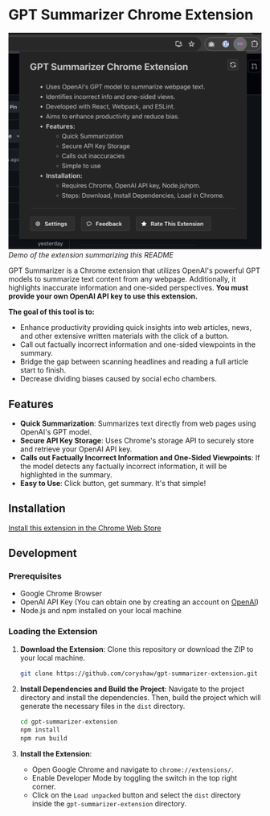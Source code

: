 # GPT Summarizer Chrome Extension

![Demo Screenshot](./public/images/demo_screenshot.png)
_Demo of the extension summarizing this README_

GPT Summarizer is a Chrome extension that utilizes OpenAI's powerful GPT models to summarize text content from any webpage. Additionally, it highlights inaccurate information and one-sided perspectives. **You must provide your own OpenAI API key to use this extension.**

**The goal of this tool is to:**

- Enhance productivity providing quick insights into web articles, news, and other extensive written materials with the click of a button.
- Call out factually incorrect information and one-sided viewpoints in the summary.
- Bridge the gap between scanning headlines and reading a full article start to finish.
- Decrease dividing biases caused by social echo chambers.

## Features

- **Quick Summarization**: Summarizes text directly from web pages using OpenAI's GPT model.
- **Secure API Key Storage**: Uses Chrome's storage API to securely store and retrieve your OpenAI API key.
- **Calls out Factually Incorrect Information and One-Sided Viewpoints**: If the model detects any factually incorrect information, it will be highlighted in the summary.
- **Easy to Use**: Click button, get summary. It's that simple!

## Installation

[Install this extension in the Chrome Web Store](https://chromewebstore.google.com/detail/gpt-summarizer/ofcjacnckhgbmeompdemfppfmfogahgf)

## Development

### Prerequisites

- Google Chrome Browser
- OpenAI API Key (You can obtain one by creating an account on [OpenAI](https://openai.com/api/))
- Node.js and npm installed on your local machine

### Loading the Extension

1. **Download the Extension**:
   Clone this repository or download the ZIP to your local machine.

   ```bash
   git clone https://github.com/coryshaw/gpt-summarizer-extension.git
   ```

2. **Install Dependencies and Build the Project**:
   Navigate to the project directory and install the dependencies. Then, build the project which will generate the necessary files in the `dist` directory.

   ```bash
   cd gpt-summarizer-extension
   npm install
   npm run build
   ```

3. **Install the Extension**:
   - Open Google Chrome and navigate to `chrome://extensions/`.
   - Enable Developer Mode by toggling the switch in the top right corner.
   - Click on the `Load unpacked` button and select the `dist` directory inside the `gpt-summarizer-extension` directory.
